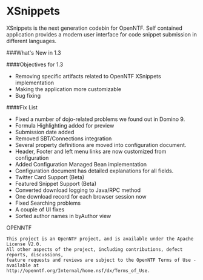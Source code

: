 XSnippets
=========

XSnippets is the next generation codebin for OpenNTF. Self contained application provides a modern user interface for code snippet submission in different languages.


###What's New in 1.3

####Objectives for 1.3

- Removing specific artifacts related to OpenNTF XSnippets implementation
- Making the application more customizable
- Bug fixing


####Fix List

- Fixed a number of dojo-related problems we found out in Domino 9.
- Formula Highlighting added for preview
- Submission date added
- Removed SBT/Connections integration
- Several property definitions are moved into configuration document.
- Header, Footer and left menu links are now customized from configuration
- Added Configuration Managed Bean implementation
- Configuration document has detailed explanations for all fields.
- Twitter Card Support (Beta)
- Featured Snippet Support (Beta)
- Converted download logging to Java/RPC method
- One download record for each browser session now
- Fixed Searching problems
- A couple of UI fixes
- Sorted author names in byAuthor view



OPENNTF

    This project is an OpenNTF project, and is available under the Apache License V2.0.  
    All other aspects of the project, including contributions, defect reports, discussions, 
    feature requests and reviews are subject to the OpenNTF Terms of Use - available at 
    http://openntf.org/Internal/home.nsf/dx/Terms_of_Use.
